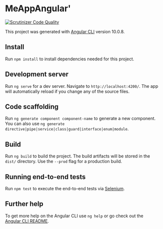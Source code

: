 # MeAppAngular'


[![Scrutinizer Code Quality](https://scrutinizer-ci.com/g/nilshollmer/me-angular/badges/quality-score.png?b=master)](https://scrutinizer-ci.com/g/nilshollmer/me-angular/?branch=master)

This project was generated with [Angular CLI](https://github.com/angular/angular-cli) version 10.0.8.

## Install

Run `npm install` to install dependencies needed for this project.

## Development server

Run `ng serve` for a dev server. Navigate to `http://localhost:4200/`. The app will automatically reload if you change any of the source files.

## Code scaffolding

Run `ng generate component component-name` to generate a new component. You can also use `ng generate directive|pipe|service|class|guard|interface|enum|module`.

## Build

Run `ng build` to build the project. The build artifacts will be stored in the `dist/` directory. Use the `--prod` flag for a production build.

## Running end-to-end tests

Run `npm test` to execute the end-to-end tests via [Selenium](https://www.selenium.dev/).

## Further help

To get more help on the Angular CLI use `ng help` or go check out the [Angular CLI README](https://github.com/angular/angular-cli/blob/master/README.md).
